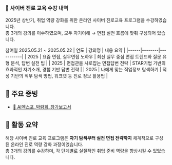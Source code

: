 ### 🔹 사이버 진로 교육 수강 내역

2025년 상반기, 취업 역량 강화를 위한 온라인 사이버 진로교육 프로그램을 수강하였습니다.  
총 3개의 강의를 이수하였으며, 모두 자기이해 → 면접 실전 흐름에 맞춰 구성되어 있습니다.

참여일 	2025.05.21 ~ 2025.05.22
| 연도 | 강의명 | 내용 요약 |
|------|--------|-----------|
| 2025 | 요즘 면접, 실무면접 노하우 | 최신 실무 중심 면접 트렌드와 질문 유형 분석, 답변 실전 팁 |
| 2025 | 면접관을 사로잡는 면접답변 전략 | STAR기법 기반의 효과적인 자기소개, 경험 기반 답변 전략 |
| 2025 | 나에게 맞는 직업정보 탐색하기 | 적성 기반의 직무 탐색 방법, 워크넷 등 진로 정보 활용법 |


## 📄 주요 증빙

- [📄 AI엑스포_박람회_참가보고서](./AI엑스포_박람회_참가보고서.pdf)


## 📝 활동 요약

해당 사이버 진로 교육 프로그램은 **자기 탐색부터 실전 면접 전략까지** 체계적으로 구성된 온라인 진로 역량 강화 과정이었습니다.  
총 3개의 강의를 수강하며, 각 단계별로 실질적인 취업 준비 역량을 향상시킬 수 있었습니다.
